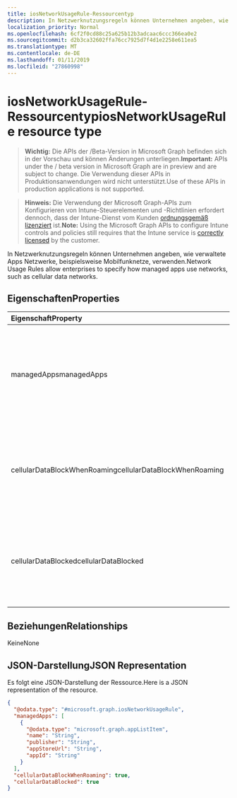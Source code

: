 ```yaml
---
title: iosNetworkUsageRule-Ressourcentyp
description: In Netzwerknutzungsregeln können Unternehmen angeben, wie verwaltete Apps Netzwerke, beispielsweise Mobilfunknetze, verwenden.
localization_priority: Normal
ms.openlocfilehash: 6cf2f0cd88c25a625b12b3adcaac6ccc366ea0e2
ms.sourcegitcommit: d2b3ca32602ffa76cc7925d7f4d1e2258e611ea5
ms.translationtype: MT
ms.contentlocale: de-DE
ms.lasthandoff: 01/11/2019
ms.locfileid: "27860998"
---
```

# <a name="iosnetworkusagerule-resource-type"></a><span data-ttu-id="ee988-103">iosNetworkUsageRule-Ressourcentyp</span><span class="sxs-lookup"><span data-stu-id="ee988-103">iosNetworkUsageRule resource type</span></span>

> <span data-ttu-id="ee988-104">**Wichtig:** Die APIs der /Beta-Version in Microsoft Graph befinden sich in der Vorschau und können Änderungen unterliegen.</span><span class="sxs-lookup"><span data-stu-id="ee988-104">**Important:** APIs under the / beta version in Microsoft Graph are in preview and are subject to change.</span></span> <span data-ttu-id="ee988-105">Die Verwendung dieser APIs in Produktionsanwendungen wird nicht unterstützt.</span><span class="sxs-lookup"><span data-stu-id="ee988-105">Use of these APIs in production applications is not supported.</span></span>

> <span data-ttu-id="ee988-106">**Hinweis:** Die Verwendung der Microsoft Graph-APIs zum Konfigurieren von Intune-Steuerelementen und -Richtlinien erfordert dennoch, dass der Intune-Dienst vom Kunden [ordnungsgemäß lizenziert](https://go.microsoft.com/fwlink/?linkid=839381) ist.</span><span class="sxs-lookup"><span data-stu-id="ee988-106">**Note:** Using the Microsoft Graph APIs to configure Intune controls and policies still requires that the Intune service is [correctly licensed](https://go.microsoft.com/fwlink/?linkid=839381) by the customer.</span></span>

<span data-ttu-id="ee988-107">In Netzwerknutzungsregeln können Unternehmen angeben, wie verwaltete Apps Netzwerke, beispielsweise Mobilfunknetze, verwenden.</span><span class="sxs-lookup"><span data-stu-id="ee988-107">Network Usage Rules allow enterprises to specify how managed apps use networks, such as cellular data networks.</span></span>
## <a name="properties"></a><span data-ttu-id="ee988-108">Eigenschaften</span><span class="sxs-lookup"><span data-stu-id="ee988-108">Properties</span></span>
|<span data-ttu-id="ee988-109">Eigenschaft</span><span class="sxs-lookup"><span data-stu-id="ee988-109">Property</span></span>|<span data-ttu-id="ee988-110">Typ</span><span class="sxs-lookup"><span data-stu-id="ee988-110">Type</span></span>|<span data-ttu-id="ee988-111">Beschreibung</span><span class="sxs-lookup"><span data-stu-id="ee988-111">Description</span></span>|
|:---|:---|:---|
|<span data-ttu-id="ee988-112">managedApps</span><span class="sxs-lookup"><span data-stu-id="ee988-112">managedApps</span></span>|<span data-ttu-id="ee988-113">[appListItem](../resources/intune-deviceconfig-applistitem.md)-Sammlung</span><span class="sxs-lookup"><span data-stu-id="ee988-113">[appListItem](../resources/intune-deviceconfig-applistitem.md) collection</span></span>|<span data-ttu-id="ee988-114">Informationen zu den verwalteten Apps, auf die diese Regel angewendet werden wird.</span><span class="sxs-lookup"><span data-stu-id="ee988-114">Information about the managed apps that this rule is going to apply to.</span></span> <span data-ttu-id="ee988-115">Diese Sammlung kann bis zu 500 Elemente enthalten.</span><span class="sxs-lookup"><span data-stu-id="ee988-115">This collection can contain a maximum of 500 elements.</span></span>|
|<span data-ttu-id="ee988-116">cellularDataBlockWhenRoaming</span><span class="sxs-lookup"><span data-stu-id="ee988-116">cellularDataBlockWhenRoaming</span></span>|<span data-ttu-id="ee988-117">Boolean</span><span class="sxs-lookup"><span data-stu-id="ee988-117">Boolean</span></span>|<span data-ttu-id="ee988-118">Wenn dies auf „true“ festgelegt wird, können die entsprechenden verwalteten Apps beim Roaming keine mobilen Daten verwenden.</span><span class="sxs-lookup"><span data-stu-id="ee988-118">If set to true, corresponding managed apps will not be allowed to use cellular data when roaming.</span></span>|
|<span data-ttu-id="ee988-119">cellularDataBlocked</span><span class="sxs-lookup"><span data-stu-id="ee988-119">cellularDataBlocked</span></span>|<span data-ttu-id="ee988-120">Boolean</span><span class="sxs-lookup"><span data-stu-id="ee988-120">Boolean</span></span>|<span data-ttu-id="ee988-121">Wenn dies auf „true“ festgelegt wird, können die entsprechenden verwalteten Apps zu keiner Zeit mobile Daten verwenden.</span><span class="sxs-lookup"><span data-stu-id="ee988-121">If set to true, corresponding managed apps will not be allowed to use cellular data at any time.</span></span>|

## <a name="relationships"></a><span data-ttu-id="ee988-122">Beziehungen</span><span class="sxs-lookup"><span data-stu-id="ee988-122">Relationships</span></span>
<span data-ttu-id="ee988-123">Keine</span><span class="sxs-lookup"><span data-stu-id="ee988-123">None</span></span>
## <a name="json-representation"></a><span data-ttu-id="ee988-124">JSON-Darstellung</span><span class="sxs-lookup"><span data-stu-id="ee988-124">JSON Representation</span></span>
<span data-ttu-id="ee988-125">Es folgt eine JSON-Darstellung der Ressource.</span><span class="sxs-lookup"><span data-stu-id="ee988-125">Here is a JSON representation of the resource.</span></span>
<!-- {
  "blockType": "resource",
  "@odata.type": "microsoft.graph.iosNetworkUsageRule"
}
-->
``` json
{
  "@odata.type": "#microsoft.graph.iosNetworkUsageRule",
  "managedApps": [
    {
      "@odata.type": "microsoft.graph.appListItem",
      "name": "String",
      "publisher": "String",
      "appStoreUrl": "String",
      "appId": "String"
    }
  ],
  "cellularDataBlockWhenRoaming": true,
  "cellularDataBlocked": true
}
```





